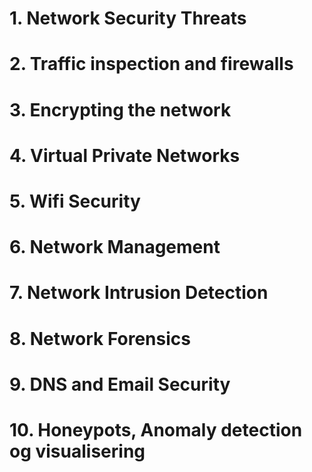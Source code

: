 

# 1. Network Security Threats


# 2. Traffic inspection and firewalls


# 3. Encrypting the network


# 4. Virtual Private Networks


# 5. Wifi Security


# 6. Network Management


# 7. Network Intrusion Detection


# 8. Network Forensics


# 9. DNS and Email Security


# 10. Honeypots, Anomaly detection og visualisering

